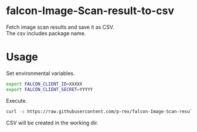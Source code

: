 # falcon-Image-Scan-result-to-csv
Fetch image scan results and save it as CSV.  
The csv includes package name.

# Usage
Set environmental variables. 
```bash
export FALCON_CLIENT_ID=XXXXX
export FALCON_CLIENT_SECRET=YYYYY
```

Execute.
```bash
curl -s https://raw.githubusercontent.com/p-rex/falcon-Image-Scan-result-to-csv/main/fetch_image_scan_result.py | python
```
  
CSV will be created in the working dir.
